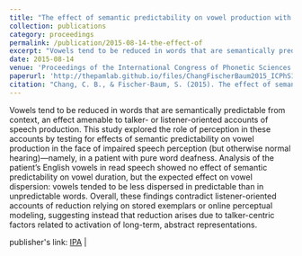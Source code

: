 ```yaml
---
title: "The effect of semantic predictability on vowel production with pure word deafness"
collection: publications
category: proceedings
permalink: /publication/2015-08-14-the-effect-of
excerpt: "Vowels tend to be reduced in words that are semantically predictable from context, an effect amenable to talker- or..."
date: 2015-08-14
venue: 'Proceedings of the International Congress of Phonetic Sciences'
paperurl: 'http://thepamlab.github.io/files/ChangFischerBaum2015_ICPhS18.pdf'
citation: "Chang, C. B., & Fischer-Baum, S. (2015). The effect of semantic predictability on vowel production with pure word deafness. In The Scottish Consortium for ICPhS 2015 (Ed.), <i>Proceedings of the 18th International Congress of Phonetic Sciences</i> (paper number 0350). Glasgow, UK: University of Glasgow."
---
```


Vowels tend to be reduced in words that are semantically predictable from context, an effect amenable to talker- or listener-oriented accounts of speech production. This study explored the role of perception in these accounts by testing for effects of semantic predictability on vowel production in the face of impaired speech perception (but otherwise normal hearing)—namely, in a patient with pure word deafness. Analysis of the patient’s English vowels in read speech showed no effect of semantic predictability on vowel duration, but the expected effect on vowel dispersion: vowels tended to be less dispersed in predictable than in unpredictable words. Overall, these findings contradict listener-oriented accounts of reduction relying on stored exemplars or online perceptual modeling, suggesting instead that reduction arises due to talker-centric factors related to activation of long-term, abstract representations.

publisher's link: <a href='https://www.internationalphoneticassociation.org/icphs-proceedings/ICPhS2015/Papers/ICPHS0350.pdf' target="_blank">IPA</a> |

